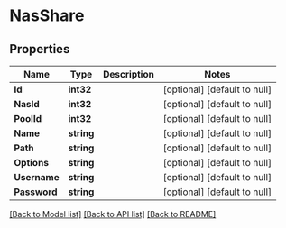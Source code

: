 # NasShare

## Properties
Name | Type | Description | Notes
------------ | ------------- | ------------- | -------------
**Id** | **int32** |  | [optional] [default to null]
**NasId** | **int32** |  | [optional] [default to null]
**PoolId** | **int32** |  | [optional] [default to null]
**Name** | **string** |  | [optional] [default to null]
**Path** | **string** |  | [optional] [default to null]
**Options** | **string** |  | [optional] [default to null]
**Username** | **string** |  | [optional] [default to null]
**Password** | **string** |  | [optional] [default to null]

[[Back to Model list]](../README.md#documentation-for-models) [[Back to API list]](../README.md#documentation-for-api-endpoints) [[Back to README]](../README.md)


